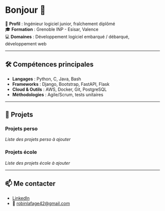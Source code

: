 # Bonjour 👋

👤 **Profil** : Ingénieur logiciel junior, fraîchement diplômé  
🎓 **Formation** : Grenoble INP - Esisar, Valence  
💻 **Domaines** : Développement logiciel embarqué / débarqué, développement web  

---

## 🛠️ Compétences principales 

- **Langages** : Python, C, Java, Bash  
- **Frameworks** : Django, Bootstrap, FastAPI, Flask  
- **Cloud & Outils** : AWS, Docker, Git, PostgreSQL    
- **Méthodologies** : Agile/Scrum, tests unitaires

---

## 📌 Projets
### Projets perso
*Liste des projets perso à ajouter*

### Projets école
*Liste des projets école à ajouter*

---

## 📫 Me contacter
- [LinkedIn](https://www.linkedin.com/in/robin-lafage-731492262)  
- 📧 robinlafage42@gmail.com
